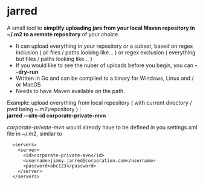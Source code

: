 # jarred

A small tool to **simplify uploading jars from your local Maven repository in ~/.m2 to a remote repository** of your choice.  
  
* It can upload everything in your repository or a subset, based on regex inclusion ( all files / paths looking like... ) or regex exclusion ( everything but files / paths looking like... )  
* If you would like to see the nuber of uploads before you begin, you can **--dry-run**
* Written in Go and can be compiled to a binary for Windows, Linux and / or MacOS
* Needs to have Maven available on the path. 

Example: upload everything from local repository ( with current directory / pwd being ~\.m2\repository ) :  
**jarred --site-id corporate-private-mvn**

_corporate-private-mvn_ would already have to be defined in you settings.xml file in ~/.m2, similar to  
```
  <servers>
    <server>
      <id>corporate-private-mvn</id>
      <username>jimmy.jarred@corporation.com</username>
      <password>abc123</password>
    </server>
  </servers>
```
